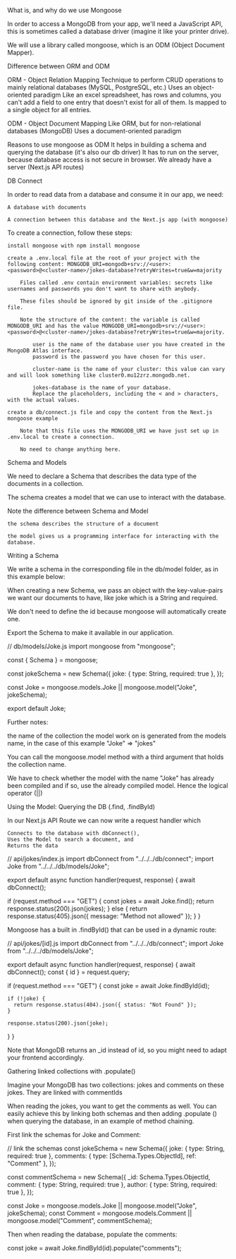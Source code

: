 What is, and why do we use Mongoose

In order to access a MongoDB from your app, we'll need a JavaScript API, this is sometimes called a database driver (imagine it like your printer drive).

We will use a library called mongoose, which is an ODM (Object Document Mapper).

Difference between ORM and ODM

ORM - Object Relation Mapping
    Technique to perform CRUD operations to mainly relational databases (MySQL, PostgreSQL, etc.)
    Uses an object-oriented paradigm
    Like an excel spreadsheet, has rows and columns, you can't add a field to one entry that doesn't exist for all of them.
    Is mapped to a single object for all entries.

ODM - Object Document Mapping
    Like ORM, but for non-relational databases (MongoDB)
    Uses a document-oriented paradigm

Reasons to use mongoose as ODM
    It helps in building a schema and querying the database (it's also our db driver)
    It has to run on the server, because database access is not secure in browser.
        We already have a server (Next.js API routes)

DB Connect

In order to read data from a database and consume it in our app, we need:

    A database with documents

    A connection between this database and the Next.js app (with mongoose)

To create a connection, follow these steps:


    install mongoose with npm install mongoose

    create a .env.local file at the root of your project with the following content: MONGODB_URI=mongodb+srv://<user>:<password>@<cluster-name>/jokes-database?retryWrites=true&w=majority

        Files called .env contain environment variables: secrets like usernames and passwords you don't want to share with anybody.

        These files should be ignored by git inside of the .gitignore file.

        Note the structure of the content: the variable is called MONGODB_URI and has the value MONGODB_URI=mongodb+srv://<user>:<password>@<cluster-name>/jokes-database?retryWrites=true&w=majority.

            user is the name of the database user you have created in the MongoDB Atlas interface.
            password is the password you have chosen for this user.

            cluster-name is the name of your cluster: this value can vary and will look something like cluster0.mu12zrz.mongodb.net.

            jokes-database is the name of your database.
            Replace the placeholders, including the < and > characters, with the actual values.

    create a db/connect.js file and copy the content from the Next.js mongoose example

        Note that this file uses the MONGODB_URI we have just set up in .env.local to create a connection.

        No need to change anything here.

Schema and Models

We need to declare a Schema that describes the data type of the documents in a collection.

The schema creates a model that we can use to interact with the database.

Note the difference between Schema and Model

    the schema describes the structure of a document

    the model gives us a programming interface for interacting with the database.

Writing a Schema

We write a schema in the corresponding file in the db/model folder, as in this example below:

When creating a new Schema, we pass an object with the key-value-pairs we want our documents to have, like joke which is a String and required.

We don't need to define the id because mongoose will automatically create one.

Export the Schema to make it available in our application.

// db/models/Joke.js
import mongoose from "mongoose";

const { Schema } = mongoose;

const jokeSchema = new Schema({
  joke: { type: String, required: true },
});

const Joke = mongoose.models.Joke || mongoose.model("Joke", jokeSchema);

export default Joke;

Further notes:

the name of the collection the model work on is generated from the models name, in the case of this example "Joke" => "jokes"

You can call the mongoose.model method with a third argument that holds the collection name.

We have to check whether the model with the name "Joke" has already been compiled and if so, use the already compiled model. Hence the logical operator (||)

Using the Model: Querying the DB (.find, .findByld)

In our Next.js API Route we can now write a request handler which

    Connects to the database with dbConnect(),
    Uses the Model to search a document, and
    Returns the data

// api/jokes/index.js
import dbConnect from "../../../db/connect";
import Joke from "../../../db/models/Joke";

export default async function handler(request, response) {
  await dbConnect();

  if (request.method === "GET") {
    const jokes = await Joke.find();
    return response.status(200).json(jokes);
  } else {
    return response.status(405).json({ message: "Method not allowed" });
  }
}

Mongoose has a built in .findById() that can be used in a dynamic route:

// api/jokes/[id].js
import dbConnect from "../../../db/connect";
import Joke from "../../../db/models/Joke";

export default async function handler(request, response) {
  await dbConnect();
  const { id } = request.query;

  if (request.method === "GET") {
    const joke = await Joke.findById(id);

    if (!joke) {
      return response.status(404).json({ status: "Not Found" });
    }

    response.status(200).json(joke);
  }
}

Note that MongoDB returns an _id instead of id, so you might need to adapt your frontend accordingly.

Gathering linked collections with .populate()

Imagine your MongoDB has two collections: jokes and comments on these jokes. They are linked with commentIds

When reading the jokes, you want to get the comments as well. You can easily achieve this by linking both schemas and then adding .populate () when querying the database, in an example of method chaining.

First link the schemas for Joke and Comment:

// link the schemas
const jokeSchema = new Schema({
  joke: { type: String, required: true },
  comments: { type: [Schema.Types.ObjectId], ref: "Comment" },
});

const commentSchema = new Schema({
  _id: Schema.Types.ObjectId,
  comment: { type: String, required: true },
  author: { type: String, required: true },
});

const Joke = mongoose.models.Joke || mongoose.model("Joke", jokeSchema);
const Comment =
  mongoose.models.Comment || mongoose.model("Comment", commentSchema);

Then when reading the database, populate the comments:

const joke = await Joke.findById(id).populate("comments");